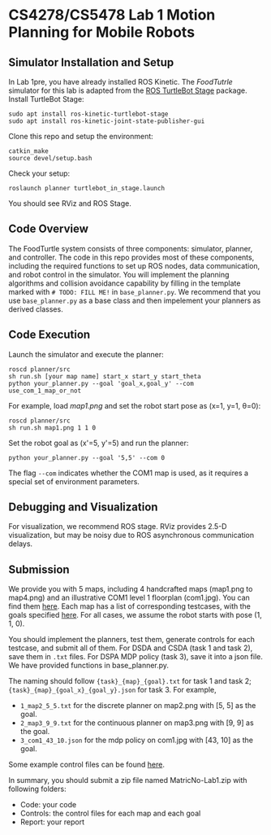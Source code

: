 # CS4278/CS5478 Lab 1 Motion Planning for Mobile Robots


## Simulator Installation and Setup
In Lab 1pre, you have already installed ROS Kinetic. The *FoodTutrle* simulator for this lab is adapted from  the  [ROS TurtleBot Stage](http://wiki.ros.org/turtlebot_stage) package.
Install TurtleBot Stage:
```
sudo apt install ros-kinetic-turtlebot-stage
sudo apt install ros-kinetic-joint-state-publisher-gui
```

Clone this repo and setup the environment:
```
catkin_make
source devel/setup.bash
```

Check your setup:
```
roslaunch planner turtlebot_in_stage.launch
```
You should see RViz and ROS Stage. 

## Code Overview
The FoodTurtle system consists of three components: simulator, planner, and controller. The code in this repo provides most of these components, including the required functions to set up ROS nodes, data communication, and robot control in the simulator. You will implement the planning algorithms and collision avoidance capability by filling in the template marked with `# TODO: FILL ME!` in `base_planner.py`. We  recommend that you  use `base_planner.py` as a base class and then impelement your planners as derived classes.

## Code Execution
Launch the simulator and execute the planner: 
```
roscd planner/src
sh run.sh [your map name] start_x start_y start_theta
python your_planner.py --goal 'goal_x,goal_y' --com use_com_1_map_or_not
```

For example, load *map1.png* and set the robot start pose as (x=1, y=1, θ=0): 
```
roscd planner/src
sh run.sh map1.png 1 1 0
```

Set the robot goal as (x'=5, y'=5) and run the planner:
```
python your_planner.py --goal '5,5' --com 0
```
The flag `--com`  indicates whether the COM1 map is used, as it requires a special set of environment parameters. 

## Debugging and Visualization
For visualization,  we recommend  ROS stage. RViz provides 2.5-D visualization, but may be noisy  due to ROS asynchronous communication delays.

## Submission

We provide you with 5 maps, including 4 handcrafted maps (map1.png to map4.png) and an illustrative COM1 level 1 floorplan (com1.jpg). You can find them [here](./src/planner/maps/). Each map has a list of corresponding testcases, with the goals specified [here](./files/goals.json). For all cases, we assume the robot starts with pose (1, 1, 0).

You should implement the planners, test them, generate controls for each testcase, and submit all of them. For DSDA and CSDA (task 1 and task 2),  save them in `.txt` files. For DSPA MDP policy (task 3),  save it into a json file. We have provided functions in base_planner.py.

The naming should follow `{task}_{map}_{goal}.txt` for task 1 and task 2; `{task}_{map}_{goal_x}_{goal_y}.json` for task 3. For example, 

- `1_map2_5_5.txt` for the discrete planner on map2.png with [5, 5] as the goal.
- `2_map3_9_9.txt` for the continuous planner on map3.png with [9, 9] as the goal.
- `3_com1_43_10.json` for the mdp policy on com1.jpg with [43, 10] as the goal.

Some example control files can be found [here](./files/).

In summary, you should submit a zip file named MatricNo-Lab1.zip with following folders:
- Code: your code
- Controls: the control files for each map and each goal
- Report: your report
